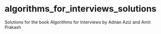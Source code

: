 # algorithms_for_interviews_solutions
Solutions for the book Algorithms for Interviews by Adnan Aziz and Amit Prakash
